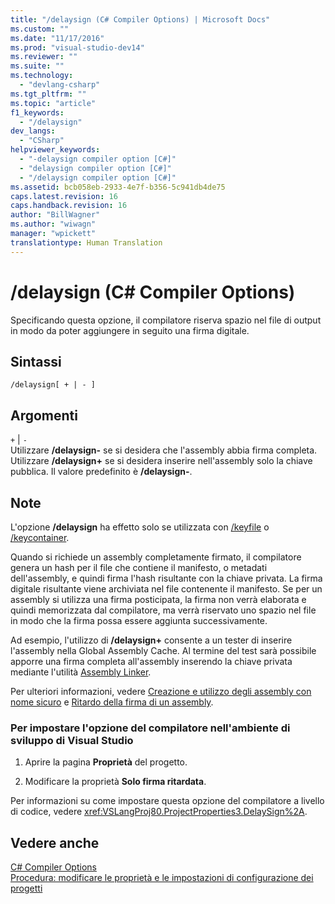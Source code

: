 ```yaml
---
title: "/delaysign (C# Compiler Options) | Microsoft Docs"
ms.custom: ""
ms.date: "11/17/2016"
ms.prod: "visual-studio-dev14"
ms.reviewer: ""
ms.suite: ""
ms.technology: 
  - "devlang-csharp"
ms.tgt_pltfrm: ""
ms.topic: "article"
f1_keywords: 
  - "/delaysign"
dev_langs: 
  - "CSharp"
helpviewer_keywords: 
  - "-delaysign compiler option [C#]"
  - "delaysign compiler option [C#]"
  - "/delaysign compiler option [C#]"
ms.assetid: bcb058eb-2933-4e7f-b356-5c941db4de75
caps.latest.revision: 16
caps.handback.revision: 16
author: "BillWagner"
ms.author: "wiwagn"
manager: "wpickett"
translationtype: Human Translation
---
```

# /delaysign (C# Compiler Options)
Specificando questa opzione, il compilatore riserva spazio nel file di output in modo da poter aggiungere in seguito una firma digitale.  
  
## Sintassi  
  
```  
/delaysign[ + | - ]  
```  
  
## Argomenti  
 `+` &#124; `-`  
 Utilizzare **\/delaysign\-** se si desidera che l'assembly abbia firma completa.  Utilizzare **\/delaysign\+** se si desidera inserire nell'assembly solo la chiave pubblica.  Il valore predefinito è **\/delaysign\-**.  
  
## Note  
 L'opzione **\/delaysign** ha effetto solo se utilizzata con [\/keyfile](../../../csharp/language-reference/compiler-options/keyfile-compiler-option.md) o [\/keycontainer](../../../csharp/language-reference/compiler-options/keycontainer-compiler-option.md).  
  
 Quando si richiede un assembly completamente firmato, il compilatore genera un hash per il file che contiene il manifesto, o metadati dell'assembly, e quindi firma l'hash risultante con la chiave privata.  La firma digitale risultante viene archiviata nel file contenente il manifesto.  Se per un assembly si utilizza una firma posticipata, la firma non verrà elaborata e quindi memorizzata dal compilatore, ma verrà riservato uno spazio nel file in modo che la firma possa essere aggiunta successivamente.  
  
 Ad esempio, l'utilizzo di **\/delaysign\+** consente a un tester di inserire l'assembly nella Global Assembly Cache.  Al termine del test sarà possibile apporre una firma completa all'assembly inserendo la chiave privata mediante l'utilità [Assembly Linker](../Topic/Al.exe%20\(Assembly%20Linker\).md).  
  
 Per ulteriori informazioni, vedere [Creazione e utilizzo degli assembly con nome sicuro](../Topic/Creating%20and%20Using%20Strong-Named%20Assemblies.md) e [Ritardo della firma di un assembly](../Topic/Delay%20Signing%20an%20Assembly.md).  
  
### Per impostare l'opzione del compilatore nell'ambiente di sviluppo di Visual Studio  
  
1.  Aprire la pagina **Proprietà** del progetto.  
  
2.  Modificare la proprietà **Solo firma ritardata**.  
  
 Per informazioni su come impostare questa opzione del compilatore a livello di codice, vedere <xref:VSLangProj80.ProjectProperties3.DelaySign%2A>.  
  
## Vedere anche  
 [C\# Compiler Options](../../../csharp/language-reference/compiler-options/index.md)   
 [Procedura: modificare le proprietà e le impostazioni di configurazione dei progetti](http://msdn.microsoft.com/it-it/e7184bc5-2f2b-4b4f-aa9a-3ecfcbc48b67)